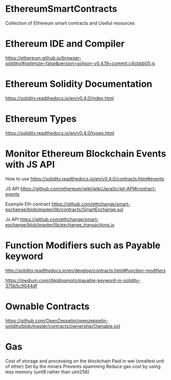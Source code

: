 # EthereumSmartContracts
Collection of Ethereum smart contracts and Useful resources

# Ethereum IDE and Compiler

https://ethereum.github.io/browser-solidity/#optimize=false&version=soljson-v0.4.19+commit.c4cbbb05.js

# Ethereum Solidity Documentation

https://solidity.readthedocs.io/en/v0.4.0/index.html

# Ethereum Types

https://solidity.readthedocs.io/en/v0.4.0/types.html

# Monitor Ethereum Blockchain Events with JS API

How to use
https://solidity.readthedocs.io/en/v0.4.0/contracts.html#events

JS API
https://github.com/ethereum/wiki/wiki/JavaScript-API#contract-events

Example
Eth contract
https://github.com/ethchange/smart-exchange/blob/master/lib/contracts/SmartExchange.sol

Js API
https://github.com/ethchange/smart-exchange/blob/master/lib/exchange_transactions.js

# Function Modifiers such as Payable keyword

http://solidity.readthedocs.io/en/develop/contracts.html#function-modifiers

https://medium.com/@kidinamoto/payable-keyword-in-solidity-375b5c9044df

# Ownable Contracts

https://github.com/OpenZeppelin/openzeppelin-solidity/blob/master/contracts/ownership/Ownable.sol

# Gas

Cost of storage and processing on the blockchain
Paid in wei (smallest unit of ether)
Set by the miners
Prevents spamming
Reduce gas cost by using less memory (uint8 rather than uint256)